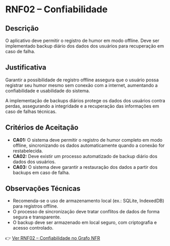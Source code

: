 # RNF02 – Confiabilidade

## Descrição  
O aplicativo deve permitir o registro de humor em modo offline. Deve ser implementado backup diário dos dados dos usuários para recuperação em caso de falha.

## Justificativa  
Garantir a possibilidade de registro offline assegura que o usuário possa registrar seu humor mesmo sem conexão com a internet, aumentando a confiabilidade e usabilidade do sistema.

A implementação de backups diários protege os dados dos usuários contra perdas, assegurando a integridade e a recuperação das informações em caso de falhas técnicas.

## Critérios de Aceitação  
- **CA01:** O sistema deve permitir o registro de humor completo em modo offline, sincronizando os dados automaticamente quando a conexão for restabelecida.  
- **CA02:** Deve existir um processo automatizado de backup diário dos dados dos usuários.  
- **CA03:** O sistema deve garantir a restauração dos dados a partir dos backups em caso de falha.

## Observações Técnicas  
- Recomenda-se o uso de armazenamento local (ex.: SQLite, IndexedDB) para registros offline.  
- O processo de sincronização deve tratar conflitos de dados de forma segura e transparente.  
- O backup deve ser armazenado em local seguro, com criptografia e acesso controlado.


👉 [Ver RNF02 – Confiabilidade no Grafo NFR](https://drive.google.com/file/d/116588AFrYBHpNhVAQ5aezO3UyFu2rY_2/view?usp=sharing)